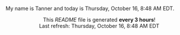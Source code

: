 My name is Tanner and today is Thursday, October 16, 8:48 AM EDT.

<p align="center">This <i>README</i> file is generated <b>every 3 hours</b>!</br>Last refresh: Thursday, October 16, 8:48 AM EDT<br /></p>
